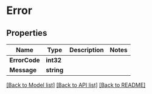 # Error

## Properties

Name | Type | Description | Notes
------------ | ------------- | ------------- | -------------
**ErrorCode** | **int32** |  | 
**Message** | **string** |  | 

[[Back to Model list]](../README.md#documentation-for-models) [[Back to API list]](../README.md#documentation-for-api-endpoints) [[Back to README]](../README.md)


